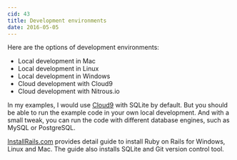 ```yaml
---
cid: 43
title: Development environments
date: 2016-05-05
---
```


Here are the options of development environments:



<ul>
<li>Local development in Mac</li>
<li>Local development in Linux</li>
<li>Local development in Windows</li>
<li>Cloud development with Cloud9</li>
<li>Cloud development with Nitrous.io</li>
</ul>


In my examples, I would use <a href="https://c9.io">Cloud9</a> with SQLite by default. But you should be able to run the example code in your own local development. And with a small tweak, you can run the code with different database engines, such as MySQL or PostgreSQL.

<a href="http://InstallRails.com">InstallRails.com</a> provides detail guide to install Ruby on Rails for Windows, Linux and Mac. The guide also installs SQLite and Git version control tool.